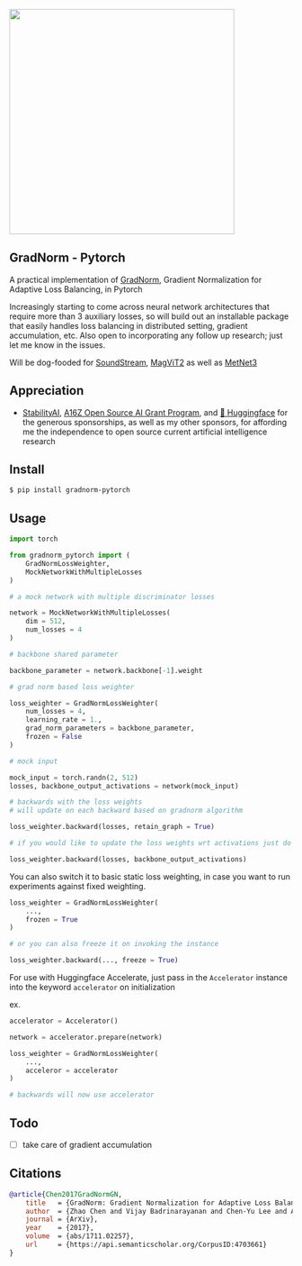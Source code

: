 <img src="./gradnorm.png" width="400px"></img>

## GradNorm - Pytorch

A practical implementation of <a href="https://arxiv.org/abs/1711.02257">GradNorm</a>, Gradient Normalization for Adaptive Loss Balancing, in Pytorch

Increasingly starting to come across neural network architectures that require more than 3 auxiliary losses, so will build out an installable package that easily handles loss balancing in distributed setting, gradient accumulation, etc. Also open to incorporating any follow up research; just let me know in the issues.

Will be dog-fooded for <a href="http://github.com/lucidrains/audiolm-pytorch">SoundStream</a>, <a href="https://github.com/lucidrains/magvit2-pytorch">MagViT2</a> as well as <a href="https://github.com/lucidrains/metnet-3">MetNet3</a>

## Appreciation

- <a href="https://stability.ai/">StabilityAI</a>, <a href="https://a16z.com/supporting-the-open-source-ai-community/">A16Z Open Source AI Grant Program</a>, and <a href="https://huggingface.co/">🤗 Huggingface</a> for the generous sponsorships, as well as my other sponsors, for affording me the independence to open source current artificial intelligence research

## Install

```bash
$ pip install gradnorm-pytorch
```

## Usage

```python
import torch

from gradnorm_pytorch import (
    GradNormLossWeighter,
    MockNetworkWithMultipleLosses
)

# a mock network with multiple discriminator losses

network = MockNetworkWithMultipleLosses(
    dim = 512,
    num_losses = 4
)

# backbone shared parameter

backbone_parameter = network.backbone[-1].weight

# grad norm based loss weighter

loss_weighter = GradNormLossWeighter(
    num_losses = 4,
    learning_rate = 1.,
    grad_norm_parameters = backbone_parameter,
    frozen = False
)

# mock input

mock_input = torch.randn(2, 512)
losses, backbone_output_activations = network(mock_input)

# backwards with the loss weights
# will update on each backward based on gradnorm algorithm

loss_weighter.backward(losses, retain_graph = True)

# if you would like to update the loss weights wrt activations just do the following instead

loss_weighter.backward(losses, backbone_output_activations)
```

You can also switch it to basic static loss weighting, in case you want to run experiments against fixed weighting.

```python
loss_weighter = GradNormLossWeighter(
    ...,
    frozen = True
)

# or you can also freeze it on invoking the instance

loss_weighter.backward(..., freeze = True)
```

For use with Huggingface Accelerate, just pass in the `Accelerator` instance into the keyword `accelerator` on initialization

ex.

```python
accelerator = Accelerator()

network = accelerator.prepare(network)

loss_weighter = GradNormLossWeighter(
    ...,
    acceleror = accelerator
)

# backwards will now use accelerator
```

## Todo

- [ ] take care of gradient accumulation

## Citations

```bibtex
@article{Chen2017GradNormGN,
    title   = {GradNorm: Gradient Normalization for Adaptive Loss Balancing in Deep Multitask Networks},
    author  = {Zhao Chen and Vijay Badrinarayanan and Chen-Yu Lee and Andrew Rabinovich},
    journal = {ArXiv},
    year    = {2017},
    volume  = {abs/1711.02257},
    url     = {https://api.semanticscholar.org/CorpusID:4703661}
}
```
